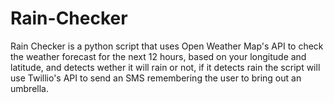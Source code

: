 # Rain-Checker
 
Rain Checker is a python script that uses Open Weather Map's API to check the weather forecast for the next 12 hours, based on your longitude and latitude, and detects wether it will rain or not, if it detects rain the script will use Twillio's API to send an SMS remembering the user to bring out an umbrella.

